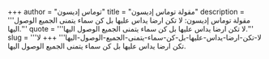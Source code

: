 +++
author = "توماس إديسون"
title = "مقولة توماس إديسون"
description = '''مقولة توماس إديسون: لا تكن ارضا يداس عليها بل كن سماء يتمنى الجميع الوصول اليها.'''
quote = '''لا تكن ارضا يداس عليها بل كن سماء يتمنى الجميع الوصول اليها.'''
slug = '''لا-تكن-ارضا-يداس-عليها-بل-كن-سماء-يتمنى-الجميع-الوصول-اليها'''
+++
لا تكن ارضا يداس عليها بل كن سماء يتمنى الجميع الوصول اليها.
